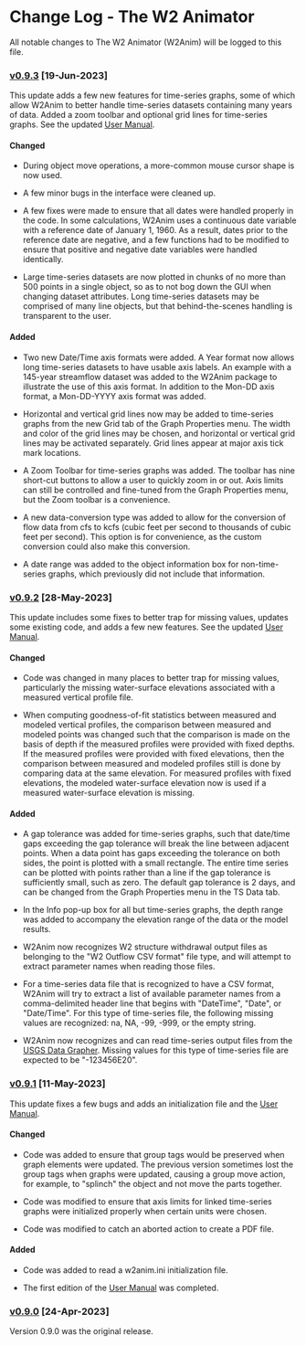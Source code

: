 # Change Log - The W2 Animator

All notable changes to The W2 Animator (W2Anim) will be logged to this file.


### [v0.9.3](https://github.com/sarounds/w2anim/releases/tag/v0.9.3) \[19-Jun-2023\]

This update adds a few new features for time-series graphs, some of which
allow W2Anim to better handle time-series datasets containing many years of
data.  Added a zoom toolbar and optional grid lines for time-series graphs.
See the updated [User
Manual](https://github.com/sarounds/w2anim/blob/main/src/user_manual/W2Anim_manual.pdf).

#### Changed

- During object move operations, a more-common mouse cursor shape is
  now used.

- A few minor bugs in the interface were cleaned up.

- A few fixes were made to ensure that all dates were handled properly in the
  code. In some calculations, W2Anim uses a continuous date variable with
  a reference date of January 1, 1960. As a result, dates prior to the
  reference date are negative, and a few functions had to be modified to
  ensure that positive and negative date variables were handled identically.

- Large time-series datasets are now plotted in chunks of no more than
  500 points in a single object, so as to not bog down the GUI when changing
  dataset attributes. Long time-series datasets may be comprised of many line
  objects, but that behind-the-scenes handling is transparent to the user.

#### Added

- Two new Date/Time axis formats were added. A Year format now allows long
  time-series datasets to have usable axis labels. An example with a 145-year
  streamflow dataset was added to the W2Anim package to illustrate the use
  of this axis format. In addition to the Mon-DD axis format, a Mon-DD-YYYY
  axis format was added.

- Horizontal and vertical grid lines now may be added to time-series graphs
  from the new Grid tab of the Graph Properties menu. The width and color of
  the grid lines may be chosen, and horizontal or vertical grid lines may be
  activated separately. Grid lines appear at major axis tick mark locations.

- A Zoom Toolbar for time-series graphs was added. The toolbar has nine
  short-cut buttons to allow a user to quickly zoom in or out. Axis limits
  can still be controlled and fine-tuned from the Graph Properties menu,
  but the Zoom toolbar is a convenience.

- A new data-conversion type was added to allow for the conversion of flow
  data from cfs to kcfs (cubic feet per second to thousands of cubic feet
  per second). This option is for convenience, as the custom conversion
  could also make this conversion.

- A date range was added to the object information box for non-time-series
  graphs, which previously did not include that information.


### [v0.9.2](https://github.com/sarounds/w2anim/releases/tag/v0.9.2) \[28-May-2023\]

This update includes some fixes to better trap for missing values, updates
some existing code, and adds a few new features. See the updated [User
Manual](https://github.com/sarounds/w2anim/blob/main/src/user_manual/W2Anim_manual.pdf).

#### Changed

- Code was changed in many places to better trap for missing values,
  particularly the missing water-surface elevations associated with a
  measured vertical profile file.

- When computing goodness-of-fit statistics between measured and modeled
  vertical profiles, the comparison between measured and modeled points
  was changed such that the comparison is made on the basis of depth if
  the measured profiles were provided with fixed depths. If the measured
  profiles were provided with fixed elevations, then the comparison between
  measured and modeled profiles still is done by comparing data at the
  same elevation. For measured profiles with fixed elevations, the modeled
  water-surface elevation now is used if a measured water-surface elevation
  is missing.

#### Added

- A gap tolerance was added for time-series graphs, such that date/time
  gaps exceeding the gap tolerance will break the line between adjacent
  points. When a data point has gaps exceeding the tolerance on both sides,
  the point is plotted with a small rectangle. The entire time series
  can be plotted with points rather than a line if the gap tolerance is
  sufficiently small, such as zero. The default gap tolerance is 2 days,
  and can be changed from the Graph Properties menu in the TS Data tab.

- In the Info pop-up box for all but time-series graphs, the depth range
  was added to accompany the elevation range of the data or the model
  results.

- W2Anim now recognizes W2 structure withdrawal output files as belonging
  to the "W2 Outflow CSV format" file type, and will attempt to extract
  parameter names when reading those files.

- For a time-series data file that is recognized to have a CSV format, W2Anim
  will try to extract a list of available parameter names from a
  comma-delimited header line that begins with "DateTime", "Date", or
  "Date/Time". For this type of time-series file, the following missing
  values are recognized: na, NA, -99, -999, or the empty string.

- W2Anim now recognizes and can read time-series output files from the
  [USGS Data Grapher](https://or.water.usgs.gov/grapher/). Missing values
  for this type of time-series file are expected to be "-123456E20".


### [v0.9.1](https://github.com/sarounds/w2anim/releases/tag/v0.9.1) \[11-May-2023\]

This update fixes a few bugs and adds an initialization file and the [User
Manual](https://github.com/sarounds/w2anim/blob/main/src/user_manual/W2Anim_manual.pdf).

#### Changed

- Code was added to ensure that group tags would be preserved when graph
  elements were updated. The previous version sometimes lost the group tags
  when graphs were updated, causing a group move action, for example, to
  "splinch" the object and not move the parts together.

- Code was modified to ensure that axis limits for linked time-series
  graphs were initialized properly when certain units were chosen.

- Code was modified to catch an aborted action to create a PDF file.

#### Added

- Code was added to read a w2anim.ini initialization file.

- The first edition of the [User
  Manual](https://github.com/sarounds/w2anim/blob/main/src/user_manual/W2Anim_manual.pdf)
  was completed.


### [v0.9.0](https://github.com/sarounds/w2anim/releases/tag/v0.9.0) \[24-Apr-2023\]

Version 0.9.0 was the original release.
